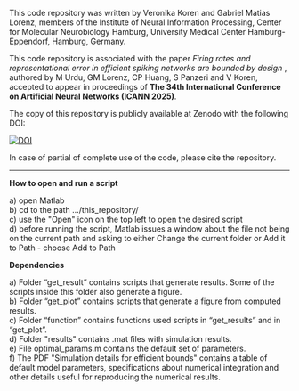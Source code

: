 This code repository was written by Veronika Koren and Gabriel Matias Lorenz, members of the Institute of Neural Information Processing, Center for Molecular Neurobiology Hamburg,
University Medical Center Hamburg-Eppendorf, Hamburg, Germany. 

This code repository is associated with the paper _Firing rates and representational error in efficient spiking networks are bounded by design_ , authored by M Urdu, GM Lorenz, CP Huang, S Panzeri and V Koren, accepted to appear in proceedings of **The 34th International Conference on Artificial Neural Networks (ICANN 2025)**.

The copy of this repository is publicly available at Zenodo with the following DOI:

[![DOI](https://zenodo.org/badge/DOI/10.5281/zenodo.15720893.svg)](https://doi.org/10.5281/zenodo.15720893)

In case of partial of complete use of the code, please cite the repository.

---------------------------------------

**How to open and run a script** 

a) open Matlab   
b) cd to the path …/this_repository/  
c) use the "Open" icon on the top left to open the desired script   
d) before running the script, Matlab issues a window about the file not being on the current path and asking to either Change the current folder or Add it to Path - choose Add to Path

**Dependencies**

a) Folder “get_result” contains scripts that generate results. Some of the scripts inside this folder also generate a figure.  
b) Folder “get_plot” contains scripts that generate a figure from computed results.   
c) Folder “function” contains functions used scripts in “get_results” and in “get_plot”.  
d) Folder "results" contains .mat files with simulation results.  
e) File optimal_params.m contains the default set of parameters.   
f) The PDF "Simulation details for efficient bounds" contains a table of default model parameters, specifications about numerical integration and other details useful for reproducing the numerical results.
